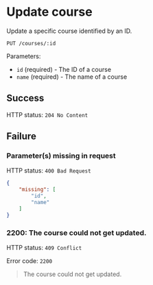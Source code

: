 # Update course

Update a specific course identified by an ID.

```
PUT /courses/:id
```

Parameters:

- `id` (required) - The ID of a course
- `name` (required) - The name of a course

## Success

HTTP status: `204 No Content`

## Failure

### Parameter(s) missing in request

HTTP status: `400 Bad Request`

```json
{
	"missing": [
		"id",
		"name"
	]
}
```

### 2200: The course could not get updated.

HTTP status: `409 Conflict`

Error code: `2200`
> The course could not get updated.

